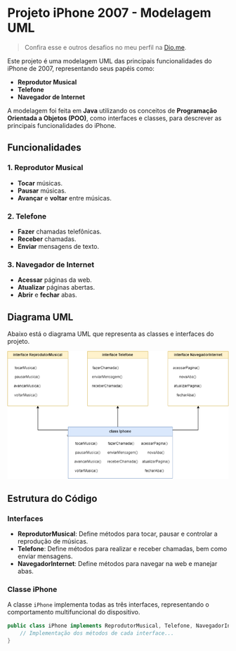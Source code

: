 # Projeto iPhone 2007 - Modelagem UML

> Confira esse e outros desafios no meu perfil na [Dio.me](https://www.dio.me/users/gonzagas_dudu).

Este projeto é uma modelagem UML das principais funcionalidades do iPhone de 2007, representando seus papéis como:
- **Reprodutor Musical**
- **Telefone**
- **Navegador de Internet**

A modelagem foi feita em **Java** utilizando os conceitos de **Programação Orientada a Objetos (POO)**, como interfaces e classes, para descrever as principais funcionalidades do iPhone.

## Funcionalidades

### 1. Reprodutor Musical
- **Tocar** músicas.
- **Pausar** músicas.
- **Avançar** e **voltar** entre músicas.

### 2. Telefone
- **Fazer** chamadas telefônicas.
- **Receber** chamadas.
- **Enviar** mensagens de texto.

### 3. Navegador de Internet
- **Acessar** páginas da web.
- **Atualizar** páginas abertas.
- **Abrir** e **fechar** abas.

## Diagrama UML

Abaixo está o diagrama UML que representa as classes e interfaces do projeto.

![Diagrama UML](src/assets/iphone-poo-dio.drawio.png)

## Estrutura do Código

### Interfaces

- **ReprodutorMusical**: Define métodos para tocar, pausar e controlar a reprodução de músicas.
- **Telefone**: Define métodos para realizar e receber chamadas, bem como enviar mensagens.
- **NavegadorInternet**: Define métodos para navegar na web e manejar abas.

### Classe iPhone

A classe `iPhone` implementa todas as três interfaces, representando o comportamento multifuncional do dispositivo.

```java
public class iPhone implements ReprodutorMusical, Telefone, NavegadorInternet {
    // Implementação dos métodos de cada interface...
}
